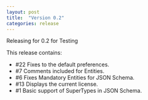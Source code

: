 ```yaml
---
layout: post
title:  "Version 0.2"
categories: release
---
```


Releasing for 0.2 for Testing

This release contains:
- #22 Fixes to the default preferences.
- #7 Comments included for Entities.
- #6 Fixes Mandatory Entities for JSON Schema.
- #13 Displays the current license.
- #1 Basic support of SuperTypes in JSON Schema.

